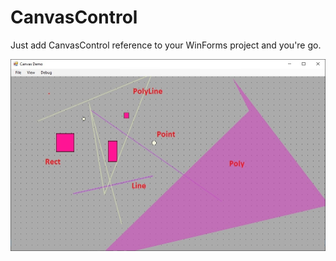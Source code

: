 # CanvasControl

Just add CanvasControl reference to your WinForms project and you're go.

![Demo](/images/mgujLKcrn5E.jpg)
